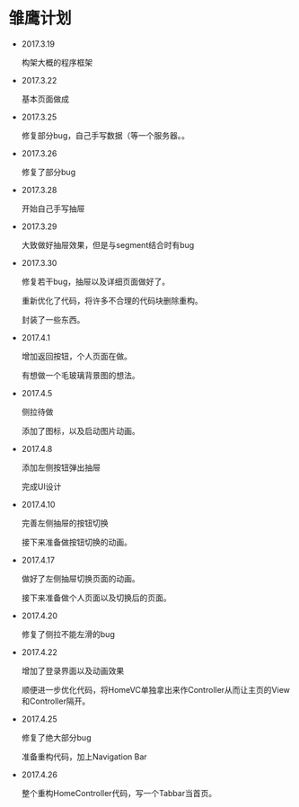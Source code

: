 # 雏鹰计划

* 2017.3.19

  构架大概的程序框架

* 2017.3.22

  基本页面做成

* 2017.3.25

  修复部分bug，自己手写数据（等一个服务器。。

* 2017.3.26

  修复了部分bug

* 2017.3.28

  开始自己手写抽屉

* 2017.3.29

  大致做好抽屉效果，但是与segment结合时有bug

* 2017.3.30

  修复若干bug，抽屉以及详细页面做好了。

  重新优化了代码，将许多不合理的代码块删除重构。

  封装了一些东西。

* 2017.4.1

  增加返回按钮，个人页面在做。

  有想做一个毛玻璃背景图的想法。

* 2017.4.5

  侧拉待做

  添加了图标，以及启动图片动画。

* 2017.4.8

  添加左侧按钮弹出抽屉

  完成UI设计

* 2017.4.10

  完善左侧抽屉的按钮切换

  接下来准备做按钮切换的动画。

* 2017.4.17

  做好了左侧抽屉切换页面的动画。

  接下来准备做个人页面以及切换后的页面。

* 2017.4.20

  修复了侧拉不能左滑的bug

* 2017.4.22

  增加了登录界面以及动画效果

  顺便进一步优化代码，将HomeVC单独拿出来作Controller从而让主页的View和Controller隔开。

* 2017.4.25

  修复了绝大部分bug

  准备重构代码，加上Navigation Bar

* 2017.4.26

  整个重构HomeController代码，写一个Tabbar当首页。
